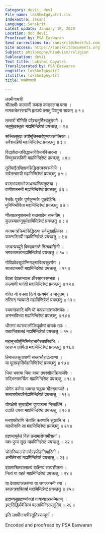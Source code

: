 ```yaml
---
Category: devii, devI
File name: lakShmIgAyatrI.itx
Indexextra: (Scan)
Language: Sanskrit
Latest update: January 18, 2020
Location: doc_devii
Proofread by: PSA Easwaran
Send corrections to: sanskrit@cheerful.com
Site access: https://sanskritdocuments.org
Subject: philosophy/hinduism/religion
Sublocation: devii
Text title: Lakshmi Gayatri
Transliterated by: PSA Easwaran
engtitle: lakShmIgAyatrI
itxtitle: lakShmIgAyatrI
title: लक्ष्मीगायत्री

---
```

  
 लक्ष्मीगायत्री   
श्रीलक्ष्मीः कल्याणी कमला कमलालया पत्मा ।  
मामकचेतस्सद्मनि हृतपद्मे वसतु विष्णुना साकम् ॥ १॥  
  
तत्सदों श्रीमिति पदैश्चतुर्भिश्चतुरागमैः ।  
चतुर्मुखस्तुता मह्यमिन्दिरेष्टं प्रयच्छतु ॥ २॥  
  
सच्चित्सुखा त्रयीमूत्तिस्सर्वपुण्यफलात्मिका ।  
सर्वेशमहिषी मह्यमिन्दिरेष्टं प्रयच्छतु ॥ ३॥  
  
विद्यावेदान्तसिद्धान्तविवेचनविचारजा ।  
विष्णुस्वरूपिणी मह्यमिन्दिरेष्टं प्रयच्छतु ॥ ४॥  
  
तुरीयाद्वैतविज्ञानसिद्धिसत्त्वस्वरूपिणि ।  
सर्वतत्त्वमयी मह्यमिन्दिरेष्टं प्रयच्छतु ॥ ५॥  
  
वरदाभयदाम्भोजाधरपाणिचतुष्टया ।  
वागीशजननी मह्यमिन्दिरेष्टं प्रयच्छतु ॥ ६॥  
  
रेचकैः पूरकैः पूर्णकुम्भकैः पूतदेहिभिः ।  
मुनिभिर्भाविता मह्यमिन्दिरेष्टं प्रयच्छतु ॥ ७॥  
  
णीत्यक्षरमुपासन्तो यत्प्रसादेन सन्ततिम् ।  
कुलस्यप्राप्नुयुर्मह्यमिन्दिरेष्टं प्रयच्छतु ॥ ८॥  
  
यन्त्रमन्त्रक्रियासिद्धिरूपा सर्वसुखात्मिका ।  
यजनादिमयी मह्यमिन्दिरेष्टं प्रयच्छतु ॥ ९॥  
  
भगवत्यच्युते विष्णावनन्ते नित्यवासिनी ।  
भगवत्यमलामह्यमिन्दिरेष्टं प्रयच्छतु ॥ १०॥  
  
गोविप्रवेदसूर्याग्निगङ्गाबिल्वसुवर्णगा ।  
सालग्राममयी मह्यमिन्दिरेष्टं प्रयच्छतु ॥ ११॥  
  
देवता देवतानाञ्च क्षीरसागरसम्भवा ।  
कल्याणी भार्गवी मह्यमिन्दिरेष्टं प्रयच्छतु ॥ १२॥  
  
वक्ति यो वचसा रित्यं सत्यमेव न चानृतम् ।  
तस्मिन् न्यायमते मह्यमिन्दिरेष्टं प्रयच्छतु ॥ १३॥  
  
स्यमन्तकादि मणि यो यत्प्रसादांशकांशकाः ।  
अनन्तविभवा मह्यमिन्दिरेष्टं प्रयच्छतु ॥ १४॥  
  
धीराणां व्यासवाल्मीकिपूर्वाणां वाचकं तपः ।  
यत्प्राप्तिफलदं मह्यमिन्दिरेष्टं प्रयच्छतु ॥ १५॥  
  
महानुभावैर्मुनिभिर्महाभागैस्तपस्विभिः ।  
आराध्य प्रार्थिता मह्यमिन्दिरेष्टं प्रयच्छतु ॥ १६॥  
  
हिमाचलसुतावाणी सख्यसौहार्दलक्षणा ।  
या मूलप्रकृतिर्मह्यमिन्दिरेष्टं प्रयच्छतु ॥ १७॥  
  
धिया भक्त्या भिया वाचा तपश्शौचक्रियार्जवैः ।  
सद्भिस्समर्चिता मह्यमिन्दिरेष्टं प्रयच्छतु ॥ १८॥  
  
योगेन कर्मणा भक्त्या श्रद्धया श्रीस्समाप्यते ।  
सत्यश्शौचपरैर्मह्यमिन्दिरेष्टं प्रयच्छतु ॥ १९॥  
  
योगक्षेमौ सुखादीनां पुण्यजानां निजार्थिने ।  
ददाति दयया मह्यमिन्दिरेष्टं प्रयच्छतु ॥ २०॥  
  
मनश्शरीराणि चेतांसि करणानि सुखानि च ।  
यदधीनानि सा मह्यमिन्दिरेष्टं प्रयच्छतु ॥ २१॥  
  
प्रज्ञामायुर्बलं वित्तं प्रजामारोग्यमीशतां ।  
यशः पुण्यं सुखं मह्यमिन्दिरेष्टं प्रयच्छतु ॥ २२॥  
  
चोरारिव्यालरोगार्णग्रहपीडानिवारिणी ।  
अनीतेरभयं मह्यमिन्दिरेष्टं प्रयच्छतु ॥ २३॥  
  
दयामाश्रितवात्सल्यं दाक्षिण्यं सत्यशीलता ।  
नित्यं या वहते मह्यमिन्दिरेष्टं प्रयच्छतु ॥ २४॥  
  
या देव्यव्याजकरुणा या जगज्जननी रमा ।  
स्वतन्त्रशक्तिर्या मह्यमिन्दिरेष्टं प्रयच्छतु ॥ २५॥  
  
ब्रह्मण्यसुब्रह्मण्योक्तां गायत्र्यक्षरसम्मिताम् ।  
इष्टसिद्धिर्भवेन्नित्यं पठतामिन्दिरास्तुतिम् ॥ २६॥  
  
इति लक्ष्मीगायत्रीस्तुतिस्सम्पूर्णा ।   
  
Encoded and proofread by PSA Easwaran  
  
